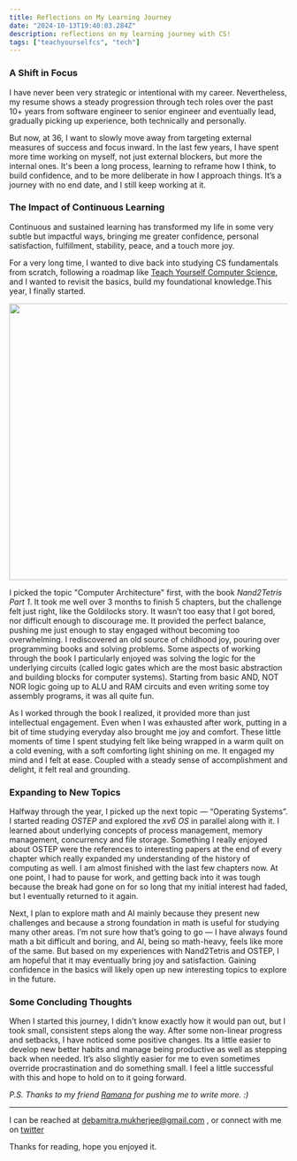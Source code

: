 ```yaml
---
title: Reflections on My Learning Journey
date: "2024-10-13T19:40:03.284Z"
description: reflections on my learning journey with CS!
tags: ["teachyourselfcs", "tech"]
---
```


### A Shift in Focus

I have never been very strategic or intentional with my career. Nevertheless, my resume shows a steady progression through tech roles over the past 10+ years from software engineer to senior engineer and eventually lead, gradually picking up experience, both technically and personally.

But now, at 36, I want to slowly move away from targeting external measures of success and focus inward. In the last few years, I have spent more time working on myself, not just external blockers, but more the internal ones. It's been a long process, learning to reframe how I think, to build confidence, and to be more deliberate in how I approach things. It’s a journey with no end date, and I still keep working at it.

### The Impact of Continuous Learning

Continuous and sustained learning has transformed my life in some very subtle but impactful ways, bringing me greater confidence, personal satisfaction, fulfillment, stability, peace, and a touch more joy.

For a very long time, I wanted to dive back into studying CS fundamentals from scratch, following a roadmap like [Teach Yourself Computer Science](https://teachyourselfcs.com/), and I wanted to revisit the basics, build my foundational knowledge.This year, I finally started.

<img src="https://github.com/user-attachments/assets/c95e7b83-8791-4698-ae72-8d97d0e3db60" width="700" height="500">

I picked the topic "Computer Architecture" first, with the book *Nand2Tetris Part 1*. It took me well over 3 months to finish 5 chapters, but the challenge felt just right, like the Goldilocks story. It wasn’t too easy that I got bored, nor difficult enough to discourage me. It provided the perfect balance, pushing me just enough to stay engaged without becoming too overwhelming. I rediscovered an old source of childhood joy, pouring over programming books and solving problems. Some aspects of working through the book I particularly enjoyed was solving the logic for the underlying circuits (called logic gates which are the most basic abstraction and building blocks for computer systems). Starting from basic AND, NOT NOR logic going up to  ALU and RAM circuits and even writing some toy assembly programs, it was all quite fun.  

As I worked through the book I realized, it provided more than just intellectual engagement. Even when I was exhausted after work, putting in a bit of time studying everyday also brought me joy and comfort. These little moments of time I spent studying felt like being wrapped in a warm quilt on a cold evening, with a soft comforting light shining on me. It engaged my mind and I felt at ease. Coupled with a steady sense of accomplishment and delight, it felt real and grounding.

### Expanding to New Topics

Halfway through the year, I picked up the next topic — “Operating Systems”. I started reading *OSTEP* and explored the *xv6 OS* in parallel along with it. I learned about underlying concepts of process management, memory management, concurrency and file storage. Something I really enjoyed about OSTEP were the references to interesting papers at the end of every chapter which really expanded my understanding of the history of computing as well. I am almost finished with the last few chapters now.  At one point, I had to pause for work, and getting back into it was tough because the break had gone on for so long that my initial interest had faded, but I eventually returned to it again.

Next, I plan to explore  math and AI mainly because they present new challenges and because a strong foundation in math is useful for studying many other areas. I’m not sure how that’s going to go — I have always found math a bit difficult and boring, and AI, being so math-heavy, feels like more of the same. But based on my experiences with Nand2Tetris and OSTEP, I am hopeful that it may eventually bring joy and satisfaction. Gaining confidence in the basics will likely open up new interesting topics to explore in the future.

### Some Concluding Thoughts

When I started this journey, I didn't know exactly how it would pan out, but I took small, consistent steps along the way. After some non-linear progress and setbacks, I have noticed some positive changes. Its a little easier to develop new better habits and manage being productive as well as stepping back when needed. It’s also slightly easier for me to even sometimes override procrastination and do something small. I feel a little successful with this and hope to hold on to it going forward.


*P.S. Thanks to my friend [Ramana](https://blog.vramana.com/) for pushing me to write more. :)*

----


I can be reached at <debamitra.mukherjee@gmail.com> , or connect with me on [twitter]( https://twitter.com/debamitra_) 

Thanks for reading, hope you enjoyed it. 





